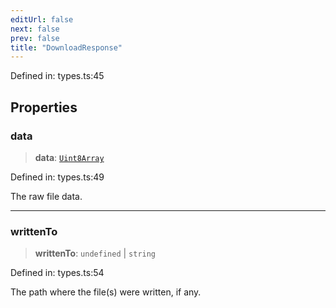 ```yaml
---
editUrl: false
next: false
prev: false
title: "DownloadResponse"
---
```


Defined in: types.ts:45

## Properties

### data

> **data**: [`Uint8Array`](https://developer.mozilla.org/docs/Web/JavaScript/Reference/Global_Objects/Uint8Array)

Defined in: types.ts:49

The raw file data.

***

### writtenTo

> **writtenTo**: `undefined` \| `string`

Defined in: types.ts:54

The path where the file(s) were written, if any.
